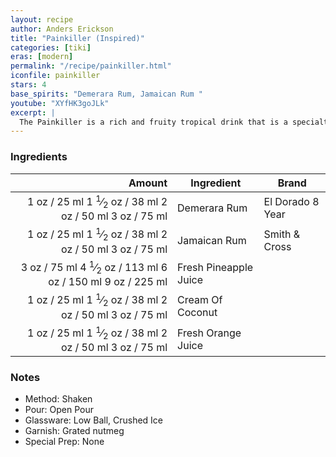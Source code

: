 ```yaml
---
layout: recipe
author: Anders Erickson
title: "Painkiller (Inspired)"
categories: [tiki]
eras: [modern]
permalink: "/recipe/painkiller.html"
iconfile: painkiller
stars: 4
base_spirits: "Demerara Rum, Jamaican Rum "
youtube: "XYfHK3goJLk"
excerpt: |
  The Painkiller is a rich and fruity tropical drink that is a specialty of the British Virgin Islands. A relative of the Piña Colada, there are a few key differences you need to know in order to make this drink right.
---
```


### Ingredients

| Amount | Ingredient            | Brand            |
| -----: | --------------------- | ---------------- |
|   <span class="onex active">1 oz  / 25 ml</span> <span class="onehalfx">1 <sup>1</sup>&frasl;<sub>2</sub> oz  / 38 ml</span> <span class="twox">2 oz  / 50 ml</span> <span class="threex">3 oz  / 75 ml</span>| Demerara Rum          | El Dorado 8 Year |
|   <span class="onex active">1 oz  / 25 ml</span> <span class="onehalfx">1 <sup>1</sup>&frasl;<sub>2</sub> oz  / 38 ml</span> <span class="twox">2 oz  / 50 ml</span> <span class="threex">3 oz  / 75 ml</span>| Jamaican Rum          | Smith & Cross    |
|   <span class="onex active">3 oz  / 75 ml</span> <span class="onehalfx">4 <sup>1</sup>&frasl;<sub>2</sub> oz  / 113 ml</span> <span class="twox">6 oz  / 150 ml</span> <span class="threex">9 oz  / 225 ml</span>| Fresh Pineapple Juice |
|   <span class="onex active">1 oz  / 25 ml</span> <span class="onehalfx">1 <sup>1</sup>&frasl;<sub>2</sub> oz  / 38 ml</span> <span class="twox">2 oz  / 50 ml</span> <span class="threex">3 oz  / 75 ml</span>| Cream Of Coconut      |
|   <span class="onex active">1 oz  / 25 ml</span> <span class="onehalfx">1 <sup>1</sup>&frasl;<sub>2</sub> oz  / 38 ml</span> <span class="twox">2 oz  / 50 ml</span> <span class="threex">3 oz  / 75 ml</span>| Fresh Orange Juice    |

### Notes

- Method: Shaken
- Pour: Open Pour
- Glassware: Low Ball, Crushed Ice
- Garnish: Grated nutmeg
- Special Prep: None

    
<script type="application/ld+json">
{
  "@context": "https://schema.org",
  "@type": "Recipe",
  "author": "{{ page.author }}",
  "description": "{{ page.excerpt | strip_html | replace: '"', "'" }}",
  "image": "{% for ingredient in site.data[page.iconfile].images.ingredient limit: 1 %}{{ ingredient.url }}{% endfor %}",
  "recipeIngredient": [
    "  1 oz Demerara Rum         ",
  "  1 oz Jamaican Rum         ",
  "  3 oz Fresh Pineapple Juice",
  "  1 oz Cream Of Coconut     ",
  "  1 oz Fresh Orange Juice   "],
  "name": "{{ page.title }}",
  "recipeInstructions": "
- Method: Shaken
- Pour: Open Pour
- Glassware: Low Ball, Crushed Ice
- Garnish: Grated nutmeg
- Special Prep: None
",
  "recipeYield": "1 cocktail"
}
</script>

    